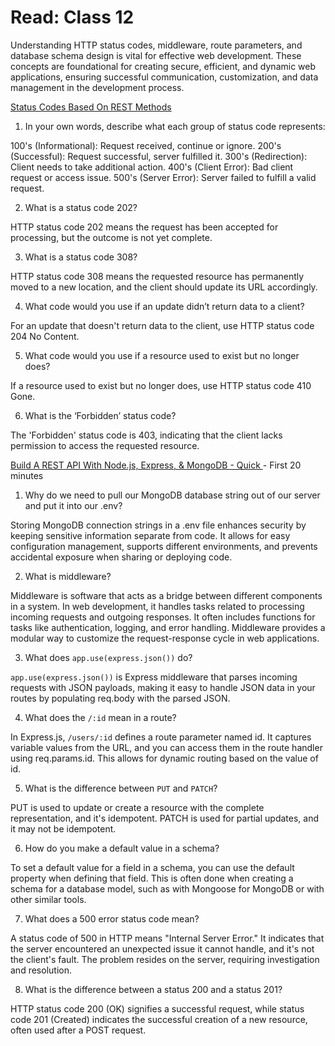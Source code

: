 # Read: Class 12

Understanding HTTP status codes, middleware, route parameters, and database schema design is vital for effective web development. These concepts are foundational for creating secure, efficient, and dynamic web applications, ensuring successful communication, customization, and data management in the development process.

[Status Codes Based On REST Methods](https://www.moesif.com/blog/technical/api-design/Which-HTTP-Status-Code-To-Use-For-Every-CRUD-App/)

1. In your own words, describe what each group of status code represents:

100's (Informational): Request received, continue or ignore.
200's (Successful): Request successful, server fulfilled it.
300's (Redirection): Client needs to take additional action.
400's (Client Error): Bad client request or access issue.
500's (Server Error): Server failed to fulfill a valid request.

2. What is a status code 202?

HTTP status code 202 means the request has been accepted for processing, but the outcome is not yet complete.

3. What is a status code 308?

HTTP status code 308 means the requested resource has permanently moved to a new location, and the client should update its URL accordingly.

4. What code would you use if an update didn’t return data to a client?

For an update that doesn't return data to the client, use HTTP status code 204 No Content.

5. What code would you use if a resource used to exist but no longer does?

If a resource used to exist but no longer does, use HTTP status code 410 Gone.

6. What is the ‘Forbidden’ status code?

The 'Forbidden' status code is 403, indicating that the client lacks permission to access the requested resource.

[Build A REST API With Node.js, Express, & MongoDB - Quick ](https://www.youtube.com/channel/UCFbNIlppjAuEX4znoulh0Cw)- First 20 minutes

1. Why do we need to pull our MongoDB database string out of our server and put it into our .env?

Storing MongoDB connection strings in a .env file enhances security by keeping sensitive information separate from code. It allows for easy configuration management, supports different environments, and prevents accidental exposure when sharing or deploying code.

2. What is middleware?

Middleware is software that acts as a bridge between different components in a system. In web development, it handles tasks related to processing incoming requests and outgoing responses. It often includes functions for tasks like authentication, logging, and error handling. Middleware provides a modular way to customize the request-response cycle in web applications.

3. What does `app.use(express.json())` do?

`app.use(express.json())` is Express middleware that parses incoming requests with JSON payloads, making it easy to handle JSON data in your routes by populating req.body with the parsed JSON.

4. What does the `/:id` mean in a route?

In Express.js, `/users/:id` defines a route parameter named id. It captures variable values from the URL, and you can access them in the route handler using req.params.id. This allows for dynamic routing based on the value of id.

5. What is the difference between `PUT` and `PATCH`?


PUT is used to update or create a resource with the complete representation, and it's idempotent. PATCH is used for partial updates, and it may not be idempotent.

6. How do you make a default value in a schema?


To set a default value for a field in a schema, you can use the default property when defining that field. This is often done when creating a schema for a database model, such as with Mongoose for MongoDB or with other similar tools. 

7. What does a 500 error status code mean?

A status code of 500 in HTTP means "Internal Server Error." It indicates that the server encountered an unexpected issue it cannot handle, and it's not the client's fault. The problem resides on the server, requiring investigation and resolution.

8. What is the difference between a status 200 and a status 201?

HTTP status code 200 (OK) signifies a successful request, while status code 201 (Created) indicates the successful creation of a new resource, often used after a POST request.